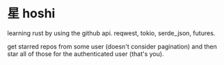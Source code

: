 # 星 hoshi
learning rust by using the github api. reqwest, tokio, serde_json, futures.

get starred repos from some user (doesn't consider pagination) and then star all of those for the authenticated user (that's you).
